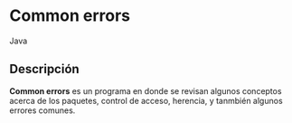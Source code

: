 # Common errors

Java

## Descripción

**Common errors** es un programa en donde se revisan algunos conceptos acerca de los paquetes, control de acceso, herencia, y tanmbién algunos errores comunes.

